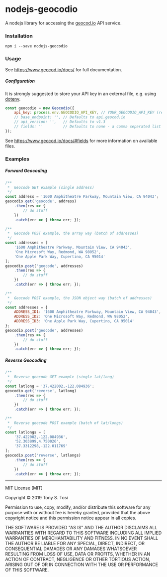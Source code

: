 # nodejs-geocodio
A nodejs library for accessing the [geocod.io](https://www.geocod.io/) API service.

### Installation
    npm i --save nodejs-geocodio

### Usage
See https://www.geocod.io/docs/ for full documentation.

##### Configuration

It is strongly suggested to store your API key in an external file, e.g. using [dotenv](https://github.com/motdotla/dotenv).

```javascript
const geocodio = new Geocodio({
    api_key: process.env.GEOCODIO_API_KEY, // YOUR_GEOCODIO_API_KEY (required)
    // base_endpoint: '', // Defaults to api.geocod.io
    // api_version: '',   // Defaults to v1.3
    // fields: ''         // Defaults to none - a comma separated list of fields
});
```
See https://www.geocod.io/docs/#fields for more information on available files.

### Examples
##### Forward Geocoding
```javascript
/**
 *  Geocode GET example (single address)
 */
const address = '1600 Amphitheatre Parkway, Mountain View, CA 94043';
geocodio.get('geocode', address)
    .then(res => {
        // do stuff
    })
    .catch(err => { throw err; });
```

```javascript
/**
 *  Geocode POST example, the array way (batch of addresses)
 */
const addresses = [
    '1600 Amphitheatre Parkway, Mountain View, CA 94043',
    'One Microsoft Way, Redmond, WA 98052',
    'One Apple Park Way, Cupertino, CA 95014'
];
geocodio.post('geocode', addresses)
    .then(res => {
        // do stuff
    })
    .catch(err => { throw err; });
```

```javascript
/**
 *  Geocode POST example, the JSON object way (batch of addresses)
 */
const addresses = {
    ADDRESS_ID1: '1600 Amphitheatre Parkway, Mountain View, CA 94043',
    ADDRESS_ID2: 'One Microsoft Way, Redmond, WA 98052',
    ADDRESS_ID3: 'One Apple Park Way, Cupertino, CA 95014'
};
geocodio.post('geocode', addresses)
    .then(res => {
        // do stuff
    })
    .catch(err => { throw err; });
```

##### Reverse Geocoding
```javascript
/**
 *  Reverse geocode GET example (single lat/long)
 */
const latlong = '37.422002,-122.084936';
geocodio.get('reverse', latlong)
    .then(res => {
        // do stuff
    })
    .catch(err => { throw err; });
```

```javascript
/**
 *  Reverse geocode POST example (batch of lat/longs)
 */
const latlongs = [
    '37.422002,-122.084936',
    '52.303899,4.750026',
    '37.3312298,-122.011769'
];
geocodio.post('reverse', latlongs)
    .then(res => {
        // do stuff
    })
    .catch(err => { throw err; });
```

***

MIT License (MIT)

Copyright :copyright: 2019 Tony S. Tosi

Permission to use, copy, modify, and/or distribute this software for any purpose with or without fee is hereby granted, provided that the above copyright notice and this permission notice appear in all copies.

THE SOFTWARE IS PROVIDED "AS IS" AND THE AUTHOR DISCLAIMS ALL WARRANTIES WITH REGARD TO THIS SOFTWARE INCLUDING ALL IMPLIED WARRANTIES OF MERCHANTABILITY AND FITNESS. IN NO EVENT SHALL THE AUTHOR BE LIABLE FOR ANY SPECIAL, DIRECT, INDIRECT, OR CONSEQUENTIAL DAMAGES OR ANY DAMAGES WHATSOEVER RESULTING FROM LOSS OF USE, DATA OR PROFITS, WHETHER IN AN ACTION OF CONTRACT, NEGLIGENCE OR OTHER TORTIOUS ACTION, ARISING OUT OF OR IN CONNECTION WITH THE USE OR PERFORMANCE OF THIS SOFTWARE.
